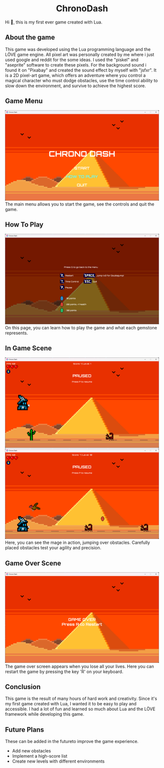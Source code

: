 <h1 align="center">ChronoDash</h1>
Hi 👋, this is my first ever game created with Lua. 

## About the game
This game was developed using the Lua programming language and the LÖVE game engine. All pixel art was personally created by me where i just used google and reddit for the some ideas.
I used the "piskel" and "aseprite" software to create these pixels. For the background sound i found it on "Pixabay" and created the sound effect by myself with "jsfxr".
It is a 2D pixel-art game, which offers an adventure where you control a magical character who must dodge obstacles, use the time control ability to slow down the environment, and survive to achieve the highest score.

## Game Menu
![](screenshots/GameMenu.png)
The main menu allows you to start the game, see the controls and quit the game.

## How To Play
![](screenshots/HowToPlay.png)
On this page, you can learn how to play the game and what each gemstone represents.

## In Game Scene
![](screenshots/InGame_1.png)
![](screenshots/InGame_2.png)
Here, you can see the mage in action, jumping over obstacles. Carefully placed obstacles test your agility and precision.

## Game Over Scene
![](screenshots/GameOver.png)
The game over screen appears when you lose all your lives. Here you can restart the game by pressing the key 'R' on your keyboard.

## Conclusion
This game is the result of many hours of hard work and creativity. Since it's my first game created with Lua, I wanted it to be easy to play and accessible.
I had a lot of fun and learned so much about Lua and the LÖVE framework while developing this game.


## Future Plans
These can be added in the futureto improve the game experience.
- Add new obstacles
- Implement a high-score list
- Create new levels with different environments
